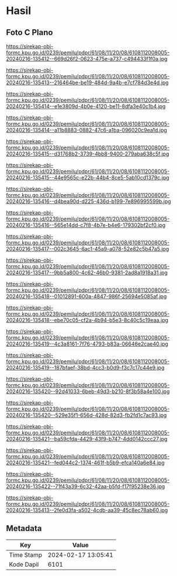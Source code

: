 # Hasil

## Foto C Plano

https://sirekap-obj-formc.kpu.go.id/0239/pemilu/pdpr/61/08/11/20/08/6108112008005-20240216-135412--669d26f2-0623-475e-a737-c494433f1f0a.jpg

https://sirekap-obj-formc.kpu.go.id/0239/pemilu/pdpr/61/08/11/20/08/6108112008005-20240216-135413--216464be-be19-484d-9a4b-e7cf784d3e4d.jpg

https://sirekap-obj-formc.kpu.go.id/0239/pemilu/pdpr/61/08/11/20/08/6108112008005-20240216-135414--e1e3809d-4b0e-4120-be11-8dfa3e40c1b4.jpg

https://sirekap-obj-formc.kpu.go.id/0239/pemilu/pdpr/61/08/11/20/08/6108112008005-20240216-135414--a11b8883-0882-47c6-a1ba-096020c9ea1d.jpg

https://sirekap-obj-formc.kpu.go.id/0239/pemilu/pdpr/61/08/11/20/08/6108112008005-20240216-135415--d31768b2-3739-4bb8-9400-279aba638c5f.jpg

https://sirekap-obj-formc.kpu.go.id/0239/pemilu/pdpr/61/08/11/20/08/6108112008005-20240216-135415--44e9565c-e22b-44b4-8ce5-5ab10cd1379c.jpg

https://sirekap-obj-formc.kpu.go.id/0239/pemilu/pdpr/61/08/11/20/08/6108112008005-20240216-135416--d4bea90d-d225-436d-b199-7e896995599b.jpg

https://sirekap-obj-formc.kpu.go.id/0239/pemilu/pdpr/61/08/11/20/08/6108112008005-20240216-135416--565e14dd-c7f8-4b7e-b4e6-179302bf2cf0.jpg

https://sirekap-obj-formc.kpu.go.id/0239/pemilu/pdpr/61/08/11/20/08/6108112008005-20240216-135417--002c3645-6ac1-45a9-a078-52e82c5b47a5.jpg

https://sirekap-obj-formc.kpu.go.id/0239/pemilu/pdpr/61/08/11/20/08/6108112008005-20240216-135417--9bb5a800-4c62-46b0-9381-2ad8a1918a31.jpg

https://sirekap-obj-formc.kpu.go.id/0239/pemilu/pdpr/61/08/11/20/08/6108112008005-20240216-135418--01012891-600a-4847-986f-25694e5085af.jpg

https://sirekap-obj-formc.kpu.go.id/0239/pemilu/pdpr/61/08/11/20/08/6108112008005-20240216-135418--ebe70c05-cf2a-4b94-b5e3-8c40c5c19eaa.jpg

https://sirekap-obj-formc.kpu.go.id/0239/pemilu/pdpr/61/08/11/20/08/6108112008005-20240216-135419--4c3a8161-7f76-4793-b83a-06646e2cae40.jpg

https://sirekap-obj-formc.kpu.go.id/0239/pemilu/pdpr/61/08/11/20/08/6108112008005-20240216-135419--187bfaef-38bd-4cc3-b0d9-f3c7c17c44e9.jpg

https://sirekap-obj-formc.kpu.go.id/0239/pemilu/pdpr/61/08/11/20/08/6108112008005-20240216-135420--92d41033-6beb-49d3-b210-8f3b58a4e100.jpg

https://sirekap-obj-formc.kpu.go.id/0239/pemilu/pdpr/61/08/11/20/08/6108112008005-20240216-135420--529e35f1-656d-428d-82d3-fb2fd1c7ac93.jpg

https://sirekap-obj-formc.kpu.go.id/0239/pemilu/pdpr/61/08/11/20/08/6108112008005-20240216-135421--ba59cfda-4429-43f9-b747-4dd0142ccc27.jpg

https://sirekap-obj-formc.kpu.go.id/0239/pemilu/pdpr/61/08/11/20/08/6108112008005-20240216-135421--fed044c2-1374-461f-b5b9-efca140a6e84.jpg

https://sirekap-obj-formc.kpu.go.id/0239/pemilu/pdpr/61/08/11/20/08/6108112008005-20240216-135422--71f43a39-6c32-42aa-b5fd-f17f95238e36.jpg

https://sirekap-obj-formc.kpu.go.id/0239/pemilu/pdpr/61/08/11/20/08/6108112008005-20240216-135413--2fe0d3fa-a502-4cdb-aa39-45c8ec78ab60.jpg


## Metadata

| Key        | Value               |
| ---------- | ------------------- |
| Time Stamp | 2024-02-17 13:05:41 |
| Kode Dapil | 6101                |



